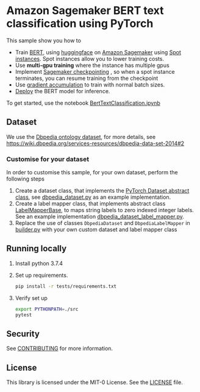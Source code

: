 # Amazon Sagemaker BERT text classification using PyTorch
 
 This sample show you how to 
 
 - Train [BERT](https://www.aclweb.org/anthology/N19-1423/), using [huggingface](https://huggingface.co/transformers/pretrained_models.html) on [Amazon Sagemaker](https://docs.aws.amazon.com/sagemaker/latest/dg/pytorch.html) using [Spot instances](https://docs.aws.amazon.com/sagemaker/latest/dg/model-managed-spot-training.html). Spot instances allow you to lower training costs.
 - Use **multi-gpu training** where the instance has multiple gpus
 - Implement [Sagemaker checkpointing](https://docs.aws.amazon.com/sagemaker/latest/dg/model-checkpoints.html) , so when a spot instance terminates, you can resume training from the checkpoint
 - Use [gradient accumulation](https://medium.com/huggingface/training-larger-batches-practical-tips-on-1-gpu-multi-gpu-distributed-setups-ec88c3e51255) to train with normal batch sizes.
 - [Deploy](https://docs.aws.amazon.com/sagemaker/latest/dg/deploy-model.html) the BERT model for inference. 

  
 To get started, use the notebook [BertTextClassification.ipynb](BertTextClassification.ipynb)
 
 ## Dataset
 We use the [Dbpedia ontology dataset](https://wiki.dbpedia.org/services-resources/dbpedia-data-set-2014#2), for more details, see https://wiki.dbpedia.org/services-resources/dbpedia-data-set-2014#2
 
 ### Customise for your dataset
 In order to customise this sample, for your own dataset, perform the following steps
 
 1. Create a dataset class, that implements the [PyTorch Dataset abstract class](https://pytorch.org/tutorials/beginner/data_loading_tutorial.html), see [dbpedia_dataset.py](src/dbpedia_dataset.py) as an example implementation.
 2. Create a label mapper class, that implements abstract class [LabelMapperBase](src/label_mapper_base.py), to maps string labels to zero indexed integer labels. See an example implementation [dbpedia_dataset_label_mapper.py](src/dbpedia_dataset_label_mapper.py).
 3. Replace the use of classes `DbpediaDataset` and `DbpediaLabelMapper` in [builder.py](src/builder.py) with your own custom dataset and label mapper class
 
 
 ## Running locally
 1. Install python 3.7.4
 
 1. Set up requirements. 
    
    ```bash
    pip install -r tests/requirements.txt
    ```
    
 1. Verify set up
    
    ```bash
    export PYTHONPATH=./src
    pytest
    ```
    
 
 ## Security
 
 See [CONTRIBUTING](CONTRIBUTING.md#security-issue-notifications) for more information.
 
 ## License
 
 This library is licensed under the MIT-0 License. See the [LICENSE](LICENSE) file.                 
